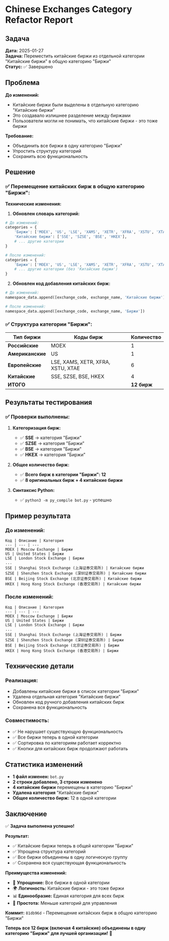 # Chinese Exchanges Category Refactor Report

## Задача

**Дата:** 2025-01-27  
**Задача:** Переместить китайские биржи из отдельной категории "Китайские биржи" в общую категорию "Биржи"  
**Статус:** ✅ Завершено

## Проблема

**До изменений:**
- Китайские биржи были выделены в отдельную категорию "Китайские биржи"
- Это создавало излишнее разделение между биржами
- Пользователи могли не понимать, что китайские биржи - это тоже биржи

**Требование:**
- Объединить все биржи в одну категорию "Биржи"
- Упростить структуру категорий
- Сохранить всю функциональность

## Решение

### ✅ **Перемещение китайских бирж в общую категорию "Биржи":**

**Технические изменения:**

1. **Обновлен словарь категорий:**
```python
# До изменений:
categories = {
    'Биржи': ['MOEX', 'US', 'LSE', 'XAMS', 'XETR', 'XFRA', 'XSTU', 'XTAE'],
    'Китайские биржи': ['SSE', 'SZSE', 'BSE', 'HKEX'],
    # ... другие категории
}

# После изменений:
categories = {
    'Биржи': ['MOEX', 'US', 'LSE', 'XAMS', 'XETR', 'XFRA', 'XSTU', 'XTAE', 'SSE', 'SZSE', 'BSE', 'HKEX'],
    # ... другие категории (без 'Китайские биржи')
}
```

2. **Обновлен код добавления китайских бирж:**
```python
# До изменений:
namespace_data.append([exchange_code, exchange_name, 'Китайские биржи'])

# После изменений:
namespace_data.append([exchange_code, exchange_name, 'Биржи'])
```

### ✅ **Структура категории "Биржи":**

| Тип биржи | Коды бирж | Количество |
|-----------|-----------|------------|
| **Российские** | MOEX | 1 |
| **Американские** | US | 1 |
| **Европейские** | LSE, XAMS, XETR, XFRA, XSTU, XTAE | 6 |
| **Китайские** | SSE, SZSE, BSE, HKEX | 4 |
| **ИТОГО** | | **12 бирж** |

## Результаты тестирования

### ✅ **Проверки выполнены:**

1. **Категоризация бирж:**
   - ✅ **SSE** → категория "Биржи"
   - ✅ **SZSE** → категория "Биржи"
   - ✅ **BSE** → категория "Биржи"
   - ✅ **HKEX** → категория "Биржи"

2. **Общее количество бирж:**
   - ✅ **Всего бирж в категории "Биржи": 12**
   - ✅ **8 оригинальных бирж + 4 китайские биржи**

3. **Синтаксис Python:**
   - ✅ `python3 -m py_compile bot.py` - успешно

## Пример результата

### **До изменений:**
```
Код | Описание | Категория
--- | --- | ---
MOEX | Moscow Exchange | Биржи
US | United States | Биржи
LSE | London Stock Exchange | Биржи
...
SSE | Shanghai Stock Exchange (上海证券交易所) | Китайские биржи
SZSE | Shenzhen Stock Exchange (深圳证券交易所) | Китайские биржи
BSE | Beijing Stock Exchange (北京证券交易所) | Китайские биржи
HKEX | Hong Kong Stock Exchange (香港交易所) | Китайские биржи
```

### **После изменений:**
```
Код | Описание | Категория
--- | --- | ---
MOEX | Moscow Exchange | Биржи
US | United States | Биржи
LSE | London Stock Exchange | Биржи
...
SSE | Shanghai Stock Exchange (上海证券交易所) | Биржи
SZSE | Shenzhen Stock Exchange (深圳证券交易所) | Биржи
BSE | Beijing Stock Exchange (北京证券交易所) | Биржи
HKEX | Hong Kong Stock Exchange (香港交易所) | Биржи
```

## Технические детали

### **Реализация:**
- Добавлены китайские биржи в список категории "Биржи"
- Удалена отдельная категория "Китайские биржи"
- Обновлен код ручного добавления китайских бирж
- Сохранена вся функциональность

### **Совместимость:**
- ✅ Не нарушает существующую функциональность
- ✅ Все биржи теперь в одной категории
- ✅ Сортировка по категориям работает корректно
- ✅ Кнопки для китайских бирж продолжают работать

## Статистика изменений

- **1 файл изменен:** `bot.py`
- **2 строки добавлено, 3 строки изменено**
- **4 китайские биржи** перемещены в категорию "Биржи"
- **Удалена категория** "Китайские биржи"
- **Общее количество бирж:** 12 в одной категории

## Заключение

✅ **Задача выполнена успешно!**

**Результат:**
- ✅ Китайские биржи теперь в общей категории "Биржи"
- ✅ Упрощена структура категорий
- ✅ Все биржи объединены в одну логическую группу
- ✅ Сохранена вся существующая функциональность

**Преимущества изменений:**
- 🎯 **Упрощение:** Все биржи в одной категории
- 🌍 **Логичность:** Китайские биржи - это тоже биржи
- 📊 **Единообразие:** Единая категория для всех бирж
- 🔧 **Простота:** Меньше категорий для управления

**Коммит:** `81db96d` - Перемещение китайских бирж в общую категорию "Биржи"

**Теперь все 12 бирж (включая 4 китайские) объединены в одну категорию "Биржи" для лучшей организации!** 🎉

